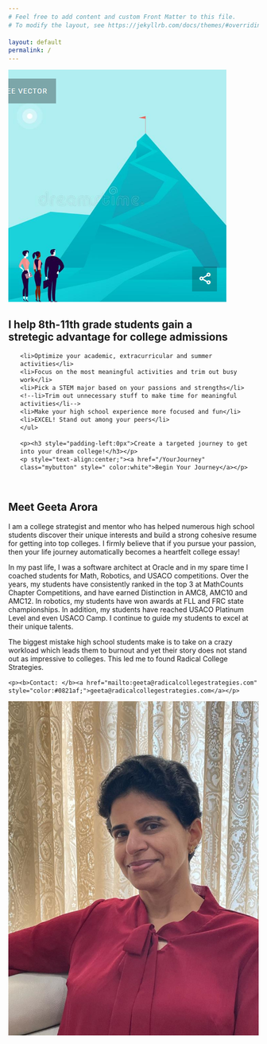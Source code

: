 ```yaml
---
# Feel free to add content and custom Front Matter to this file.
# To modify the layout, see https://jekyllrb.com/docs/themes/#overriding-theme-defaults

layout: default
permalink: /
---
```


<sectionpd>
  <img class="sectionpdPicture sectionpdLeft" src="/images/goal.png" alt="MountainTop">

  <div class="sectionpdContent sectionpdRight">
    <h2>I help 8th-11th grade students gain a<br>stretegic advantage for college admissions</h2>
    <ul class="yes">
    
    <li>Optimize your academic, extracurricular and summer activities</li>
    <li>Focus on the most meaningful activities and trim out busy work</li>
    <li>Pick a STEM major based on your passions and strengths</li>
    <!--li>Trim out unnecessary stuff to make time for meaningful activities</li-->
    <li>Make your high school experience more focused and fun</li>
    <li>EXCEL! Stand out among your peers</li>
    </ul>

    <p><h3 style="padding-left:0px">Create a targeted journey to get into your dream college!</h3></p>
    <p style="text-align:center;"><a href="/YourJourney" class="mybutton" style=" color:white">Begin Your Journey</a></p>

  </div>
</sectionpd>
<br>

<sectionpd>
  <div class="sectionpdContent sectionpdLeft">
    <h2>Meet Geeta Arora</h2>
    <p>I am a college strategist and mentor who has helped numerous high school students discover their unique interests and build a strong cohesive resume for getting into top colleges. I firmly believe that if you pursue your passion, then your life journey automatically becomes a heartfelt college essay!</p>
    <p>In my past life, I was a software architect at Oracle and in my spare time I coached students for Math, Robotics, and USACO competitions. Over the years, my students have consistently ranked in the top 3 at MathCounts Chapter Competitions, and have earned Distinction in AMC8, AMC10 and AMC12. In robotics, my students have won awards at FLL and FRC state championships. In addition, my students have reached USACO Platinum Level and even USACO Camp. I continue to guide my students to excel at their unique talents.</p>
    <p>The biggest mistake high school students make is to take on a crazy workload which leads them to burnout and yet their story does not stand out as impressive to colleges. This led me to found Radical College Strategies.</p> 

    <p><b>Contact: </b><a href="mailto:geeta@radicalcollegestrategies.com" style="color:#0821af;">geeta@radicalcollegestrategies.com</a></p>
  </div>
  <img class="sectionpdPicture sectionpdRight" src="/images/geeta.jpg" alt="Geeta">

</sectionpd>
<br>
